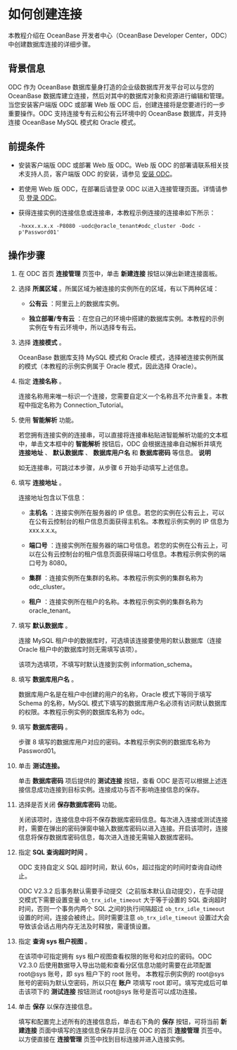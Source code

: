 如何创建连接 
===========================

本教程介绍在 OceanBase 开发者中心（OceanBase Developer Center，ODC）中创建数据库连接的详细步骤。

背景信息 
-------------

ODC 作为 OceanBase 数据库量身打造的企业级数据库开发平台可以与您的 OceanBase 数据库建立连接，然后对其中的数据库对象和资源进行编辑和管理。当您安装客户端版 ODC 或部署 Web 版 ODC 后，创建连接将是您要进行的一步重要操作。ODC 支持连接专有云和公有云环境中的 OceanBase 数据库，并支持连接 OceanBase MySQL 模式和 Oracle 模式。

前提条件 
-------------

* 安装客户端版 ODC 或部署 Web 版 ODC。Web 版 ODC 的部署请联系相关技术支持人员，客户端版 ODC 的安装，请参见 [安装 ODC](../7.client-odc-user-guide/1.client-odc-install-odc.md)。

  

* 若使用 Web 版 ODC，在部署后请登录 ODC 以进入连接管理页面。详情请参见 [登录 ODC](../6.web-odc-user-guide/1.log-on-to-odc/1.log-on-to-odc-account.md)。

  

* 获得连接实例的连接信息或连接串，本教程示例连接的连接串如下所示：

  ```unknow
  -hxxx.x.x.x -P8080 -uodc@oracle_tenant#odc_cluster -Dodc -p'Password01'
  ```

  




操作步骤 
-------------

1. 在 ODC 首页 **连接管理** 页签中，单击 **新建连接** 按钮以弹出新建连接面板。

   

2. 选择 **所属区域** 。所属区域为被连接的实例所在的区域，有以下两种区域：

   * **公有云** ：阿里云上的数据库实例。
   
   * **独立部署/专有云** ：在您自己的环境中搭建的数据库实例。本教程的示例实例在专有云环境中，所以选择专有云。
   

   

3. 选择 **连接模式** 。

   OceanBase 数据库支持 MySQL 模式和 Oracle 模式，选择被连接实例所属的模式（本教程的示例实例属于 Oracle 模式，因此选择 Oracle）。
   

4. 指定 **连接名称** 。

   连接名称用来唯一标识一个连接，您需要自定义一个名称且不允许重复。本教程中指定名称为 Connection_Tutorial。
   

5. 使用 **智能解析** 功能。

   若您拥有连接实例的连接串，可以直接将连接串粘贴进智能解析功能的文本框中，单击文本框中的 **智能解析** 按钮后，ODC 会根据连接串自动解析并填充 **连接地址** 、 **默认数据库** 、 **数据库用户名** 和 **数据库密码** 等信息。
   **说明**

   

   如无连接串，可跳过本步骤，从步骤 6 开始手动填写上述信息。
   

6. 填写 **连接地址** 。

   连接地址包含以下信息：
   * **主机名** ：连接实例所在服务器的 IP 信息。若您的实例在公有云上，可以在公有云控制台的租户信息页面获得主机名。本教程示例实例的 IP 信息为 xxx.x.x.x。

     
   
   * **端口号** ：连接实例所在服务器的端口号信息。若您的实例在公有云上，可以在公有云控制台的租户信息页面获得端口号信息。本教程示例实例的端口号为 8080。

     
   
   * **集群** ：连接实例所在集群的名称。本教程示例实例的集群名称为 odc_cluster。

     
   
   * **租户** ：连接实例所在租户的名称。本教程示例实例的集群名称为 oracle_tenant。

     
   

   

7. 填写 **默认数据库** 。

   连接 MySQL 租户中的数据库时，可选填该连接要使用的默认数据库（连接 Oracle 租户中的数据库时则无需填写该项）。

   该项为选填项，不填写时默认连接到实例 information_schema。
   

8. 填写 **数据库用户名** 。

   数据库用户名是在租户中创建的用户的名称，Oracle 模式下等同于填写 Schema 的名称，MySQL 模式下填写的数据库用户名必须有访问默认数据库的权限。本教程示例实例的数据库名称为 odc。
   

9. 填写 **数据库密码** 。

   步骤 8 填写的数据库用户对应的密码。本教程示例实例的数据库名称为 Password01。
   

10. 单击 **测试连接。** 

    单击 **数据库密码** 项后提供的 **测试连接** 按钮，查看 ODC 是否可以根据上述连接信息成功连接到目标实例。连接成功与否不影响连接信息的保存。
    

11. 选择是否关闭 **保存数据库密码** 功能。

    关闭该项时，连接信息中将不保存数据库密码信息。每次进入连接或测试连接时，需要在弹出的密码弹窗中输入数据库密码以进入连接。开启该项时，连接信息将保存数据库密码信息，每次进入连接无需输入数据库密码。
    

12. 指定 **SQL 查询超时时间** 。

    ODC 支持自定义 SQL 超时时间，默认 60s，超过指定的时间时查询自动终止。

    ODC V2.3.2 后事务默认需要手动提交（之前版本默认自动提交），在手动提交模式下需要设置变量 `ob_trx_idle_timeout` 大于等于设置的 SQL 查询超时时间，否则一个事务内两个 SQL 之间的执行间隔超过 `ob_trx_idle_timeout` 设置的时间，连接会被终止。同时需要注意 `ob_trx_idle_timeout` 设置过大会导致该会话占用内存无法及时释放，需谨慎设置。
    

13. 指定 **查询 sys 租户视图** 。

    在该项中可指定拥有 sys 租户视图查看权限的账号和对应的密码。ODC V2.3.0 后使用数据导入导出功能和查看分区信息功能时需要在此项配置 root@sys 账号，即 sys 租户下的 root 账号。 本教程示例实例的 root@sys 账号的密码为默认空密码，所以只在 **账户** 项填写 root 即可。填写完成后可单击该项下的 **测试连接** 按钮测试 root@sys 账号是否可以成功连接。
    

14. 单击 **保存** 以保存连接信息。

    填写和配置完上述所有的连接信息后，单击右下角的 **保存** 按钮，可将当前 **新建连接** 页面中填写的连接信息保存并显示在 ODC 的首页 **连接管理** 页签中。以方便直接在 **连接管理** 页签中找到目标连接并进入连接实例。
    



